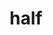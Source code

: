 ---
title: "half"
layout: cache
categories: [package, develop]
meta: {"compilers": ["none"], "num_specs": 2, "num_specs_by_stack": {"root": 2}, "oss": ["ubuntu24.04"], "platforms": ["linux"], "stacks": ["root"], "targets": ["x86_64_v3"], "versions": ["1.12.0"]}
spec_details: [{"compiler": "none", "hash": "htphr3u33tntwdizjyki3bovr4v6ewwp", "os": "ubuntu24.04", "platform": "linux", "size": "-", "stacks": ["root"], "target": "x86_64_v3", "variants": ["build_system=generic"], "versions": ["1.12.0"]}, {"compiler": "none", "hash": "xxg56pruysvhjupedexjzswpwwc4lgnt", "os": "ubuntu24.04", "platform": "linux", "size": "-", "stacks": ["root"], "target": "x86_64_v3", "variants": ["build_system=generic"], "versions": ["1.12.0"]}]
---